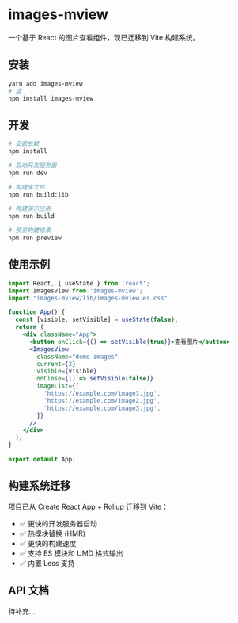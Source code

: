 # images-mview

一个基于 React 的图片查看组件，现已迁移到 Vite 构建系统。

## 安装

```bash
yarn add images-mview
# 或
npm install images-mview
```

## 开发

```bash
# 安装依赖
npm install

# 启动开发服务器
npm run dev

# 构建库文件
npm run build:lib

# 构建演示应用
npm run build

# 预览构建结果
npm run preview
```

## 使用示例

```jsx
import React, { useState } from 'react';
import ImagesView from 'images-mview';
import "images-mview/lib/images-mview.es.css"

function App() {
  const [visible, setVisible] = useState(false);
  return (
    <div className="App">
      <button onClick={() => setVisible(true)}>查看图片</button>
      <ImagesView
        className="demo-images"
        current={2}
        visible={visible}
        onClose={() => setVisible(false)}
        imageList={[
          'https://example.com/image1.jpg',
          'https://example.com/image2.jpg',
          'https://example.com/image3.jpg',
        ]}
      />
    </div>
  );
}

export default App;
```

## 构建系统迁移

项目已从 Create React App + Rollup 迁移到 Vite：

- ✅ 更快的开发服务器启动
- ✅ 热模块替换 (HMR)
- ✅ 更快的构建速度
- ✅ 支持 ES 模块和 UMD 格式输出
- ✅ 内置 Less 支持

## API 文档

待补充...
